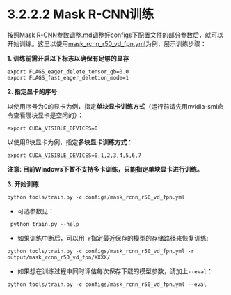 # 3.2.2.2 Mask R-CNN训练


按照[Mask R-CNN参数调整.md](./3.3.2.1_Mask_R-CNN参数调整.md)调整好configs下配置文件的部分参数后，就可以开始训练。这里以使用[mask_rcnn_r50_vd_fpn.yml](../../configs/mask_rcnn_r50_vd_fpn.yml)为例，展示训练步骤：

**1. 训练前需开启以下标志以确保有足够的显存**
```
export FLAGS_eager_delete_tensor_gb=0.0
export FLAGS_fast_eager_deletion_mode=1
```

**2. 指定显卡的序号**

以使用序号为0的显卡为例，指定**单块显卡训练方式**（运行前请先用nvidia-smi命令查看哪块显卡是空闲的）：
```
export CUDA_VISIBLE_DEVICES=0
```

以使用8块显卡为例，指定**多块显卡训练方式**：
```
export CUDA_VISIBLE_DEVICES=0,1,2,3,4,5,6,7
```
**注意: 目前Windows下暂不支持多卡训练，只能指定单块显卡进行训练。**

**3. 开始训练**
```
python tools/train.py -c configs/mask_rcnn_r50_vd_fpn.yml
```
- 可选参数见：
```
 python train.py --help
```
  - 如果训练中断后，可以用`-r`指定最近保存的模型的存储路径来恢复训练:
  ```
  python tools/train.py -c configs/mask_rcnn_r50_vd_fpn.yml -r output/mask_rcnn_r50_vd_fpn/XXXX/
  ```
  - 如果想在训练过程中同时评估每次保存下载的模型参数，请加上`--eval`：
  ```
  python tools/train.py -c configs/mask_rcnn_r50_vd_fpn.yml --eval
  ```
